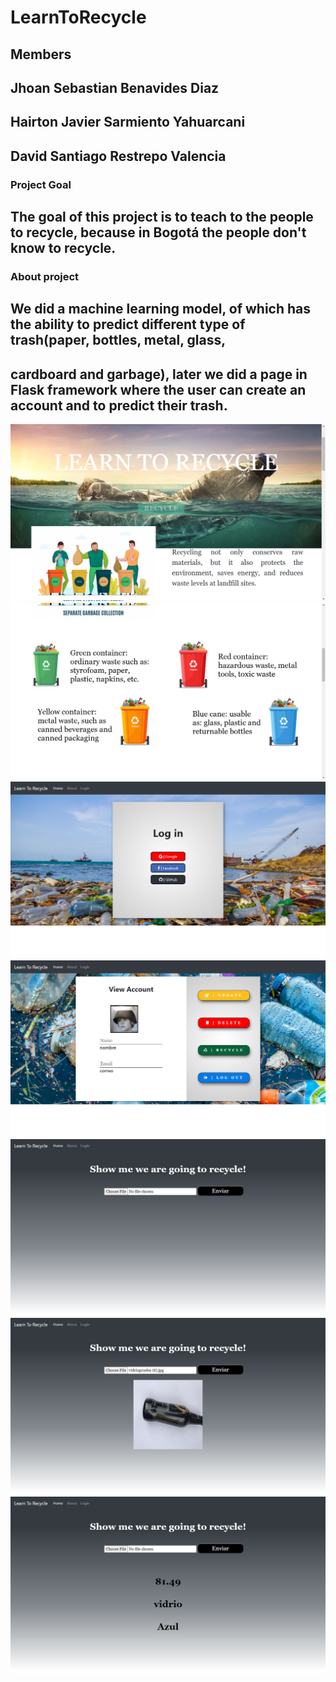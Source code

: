 # LearnToRecycle

## Members
## Jhoan Sebastian Benavides Diaz
## Hairton Javier Sarmiento Yahuarcani
## David Santiago Restrepo Valencia

### Project Goal
## The goal of this project is to teach to the people to recycle, because in Bogotá the people don't know to recycle.

### About project
## We did a machine learning model, of which has the ability to predict different type of trash(paper, bottles, metal, glass, 
## cardboard and garbage), later we did a page in Flask framework where the user can create an account and to predict their trash.

![](imagenesProyecto/imagenes1.png) 
![](imagenesProyecto/imagenes2.png) 
![](imagenesProyecto/imagenes3.png) 
![](imagenesProyecto/imagenes4.png) 
![](imagenesProyecto/imagenes5.png)
![](imagenesProyecto/imagenes6.png)
![](imagenesProyecto/imagenes7.png) 

 
